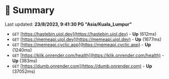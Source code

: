 # 📖 Summary
Last updated: **23/8/2023, 9:41:30 PG "Asia/Kuala_Lumpur"**

- `GET` [https://hastebin.ujol.dev](https://hastebin.ujol.dev) - **Up** (612ms)
- `GET` [https://memeapi.ujol.dev](https://memeapi.ujol.dev) - **Up** (1677ms)
- `GET` [https://memeapi.cyclic.app](https://memeapi.cyclic.app) - **Up** (1240ms)
- `GET` [https://klik.onrender.com/health](https://klik.onrender.com/health) - **Up** (383ms)
- `GET` [https://dumb.onrender.com](https://dumb.onrender.com) - **Up** (37052ms)

